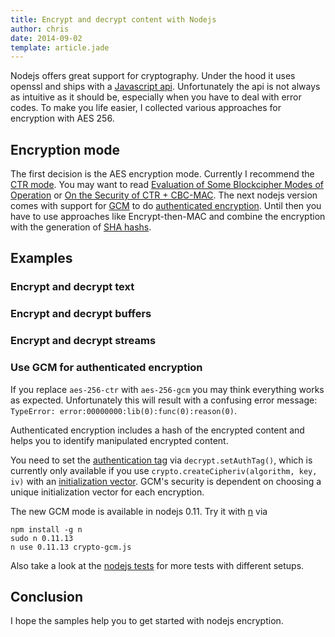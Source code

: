 ```yaml
---
title: Encrypt and decrypt content with Nodejs
author: chris
date: 2014-09-02
template: article.jade
---
```


<style type="text/css">
.gist {
  font-size: 12px;
}
</style>

Nodejs offers great support for cryptography. Under the hood it uses openssl and ships with a [Javascript api](http://nodejs.org/api/crypto.html). Unfortunately the api is not always as intuitive as it should be, especially when you have to deal with error codes. To make you life easier, I collected various approaches for encryption with AES 256. 

## Encryption mode

The first decision is the AES encryption mode. Currently I recommend the [CTR mode](http://nodejs.org/api/crypto.html). You may want to read [Evaluation of Some Blockcipher Modes of Operation](http://www.cs.ucdavis.edu/~rogaway/papers/modes.pdf) or [On the Security of CTR + CBC-MAC](http://csrc.nist.gov/groups/ST/toolkit/BCM/documents/ccm-ad1.pdf). The next nodejs version comes with support for [GCM](http://en.wikipedia.org/wiki/Galois/Counter_Mode) to do [authenticated encryption](http://en.wikipedia.org/wiki/Authenticated_encryption). Until then you have to use approaches like Encrypt-then-MAC and combine the encryption with the generation of [SHA hashs](../nodejs-sha512/index.md).

## Examples

### Encrypt and decrypt text

<script src="https://gist.github.com/chris-rock/993d8a22c7138d1f0d2e.js"></script>

### Encrypt and decrypt buffers

<script src="https://gist.github.com/chris-rock/6cac4e422f29c28c9d88.js"></script>

### Encrypt and decrypt streams

<script src="https://gist.github.com/chris-rock/335f92742b497256982a.js"></script>

### Use GCM for authenticated encryption

If you replace `aes-256-ctr` with `aes-256-gcm` you may think everything works as expected. Unfortunately this will result with a confusing error message: `TypeError: error:00000000:lib(0):func(0):reason(0)`. 

Authenticated encryption includes a hash of the encrypted content and helps you to identify manipulated encrypted content.

You need to set the [authentication tag](https://github.com/joyent/node/blob/857975d5e7e0d7bf38577db0478d9e5ede79922e/lib/crypto.js#L238-L245) via `decrypt.setAuthTag()`, which is currently only available if you use `crypto.createCipheriv(algorithm, key, iv)` with an [initialization vector](http://en.wikipedia.org/wiki/Initialization_vector). GCM's security is dependent on choosing a unique initialization vector for each encryption.

<script src="https://gist.github.com/chris-rock/fe87dd35d6168512a2f7.js"></script>

The new GCM mode is available in nodejs 0.11. Try it with [n](https://github.com/visionmedia/n) via

```
npm install -g n
sudo n 0.11.13
n use 0.11.13 crypto-gcm.js
```

Also take a look at the [nodejs tests](https://github.com/joyent/node/blob/master/test/simple/test-crypto-authenticated.js#L44-L64) for more tests with different setups.

## Conclusion

I hope the samples help you to get started with nodejs encryption.





